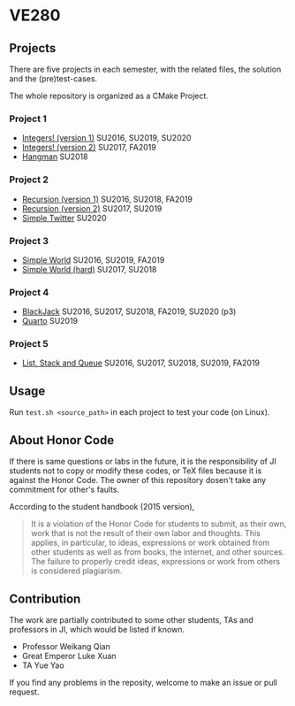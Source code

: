 # VE280

## Projects

There are five projects in each semester, with the related files, the solution and the (pre)test-cases.

The whole repository is organized as a CMake Project.

### Project 1

+ [Integers! (version 1)](projects/p1/integers-v1) SU2016, SU2019, SU2020
+ [Integers! (version 2)](projects/p1/integers-v2) SU2017, FA2019
+ [Hangman](projects/p1/hangman) SU2018

### Project 2

+ [Recursion (version 1)](projects/p2/recursion-v1) SU2016, SU2018, FA2019
+ [Recursion (version 2)](projects/p2/recursion-v2) SU2017, SU2019
+ [Simple Twitter](projects/p2/simple-twitter) SU2020

### Project 3

+ [Simple World](projects/p3/simple-world) SU2016, SU2019, FA2019
+ [Simple World (hard)](projects/p3/hard-world) SU2017, SU2018

### Project 4

+ [BlackJack](projects/p4/blackjack) SU2016, SU2017, SU2018, FA2019, SU2020 (p3)
+ [Quarto](projects/p4/quarto) SU2019

### Project 5

+ [List, Stack and Queue](projects/p5/containers) SU2016, SU2017, SU2018, SU2019, FA2019

## Usage

Run `test.sh <source_path>` in each project to test your code (on Linux).

## About Honor Code

If there is same questions or labs in the future, it is the responsibility of JI students not to copy or modify these codes, 
or TeX files because it is against the Honor Code. The owner of this repository dosen't take any commitment for other's faults.

According to the student handbook (2015 version),
> It is a violation of the Honor Code for students to submit, as their own, work that is not the result of their own
labor and thoughts. This applies, in particular, to ideas, expressions or work obtained from other students as well
as from books, the internet, and other sources. The failure to properly credit ideas, expressions or work from
others is considered plagiarism.

## Contribution

The work are partially contributed to some other students, TAs and professors in JI, which would be listed if known.

+ Professor Weikang Qian
+ Great Emperor Luke Xuan
+ TA Yue Yao

If you find any problems in the reposity, welcome to make an issue or pull request.
